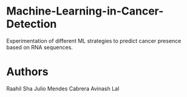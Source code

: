 # Machine-Learning-in-Cancer-Detection
Experimentation of different ML strategies to predict cancer presence based on RNA sequences.
# Authors 
Raahil Sha 
Julio Mendes Cabrera 
Avinash Lal
